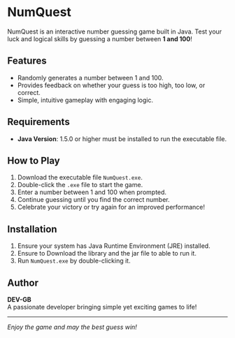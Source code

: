 # NumQuest  

NumQuest is an interactive number guessing game built in Java. Test your luck and logical skills by guessing a number between **1 and 100**!  

## Features  
- Randomly generates a number between 1 and 100.  
- Provides feedback on whether your guess is too high, too low, or correct.  
- Simple, intuitive gameplay with engaging logic.  

## Requirements  
- **Java Version**: 1.5.0 or higher must be installed to run the executable file.  

## How to Play  
1. Download the executable file `NumQuest.exe`.  
2. Double-click the `.exe` file to start the game.  
3. Enter a number between 1 and 100 when prompted.  
4. Continue guessing until you find the correct number.  
5. Celebrate your victory or try again for an improved performance!  

## Installation  
1. Ensure your system has Java Runtime Environment (JRE) installed.
2. Ensure to Download the library and the jar file to able to run it.
3. Run `NumQuest.exe` by double-clicking it.  

 

## Author  
**DEV-GB**  
A passionate developer bringing simple yet exciting games to life!  

---  

*Enjoy the game and may the best guess win!*
